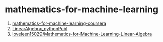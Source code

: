# mathematics-for-machine-learning
 
1. [mathematics-for-machine-learning-coursera](https://github.com/launchcode01dl/mathematics-for-machine-learning-coursera/blob/master/course1%20-%20linear%20algebra/maths4ml-linearalgebra-formulasheet.pdf)
2. [LinearAlgebra_pythonPubl](https://github.com/devendra416/LinearAlgebra_python/tree/master)
3. [loveleen15029/Mathematics-for-Machine-Learning-Linear-Algebra](https://github.com/loveleen15029/Mathematics-for-Machine-Learning-Linear-Algebra/blob/master/pagerank.py)


